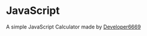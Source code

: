 # JavaScript

A simple JavaScript Calculator made by [Developer6669](https://developer6669.github.io)
